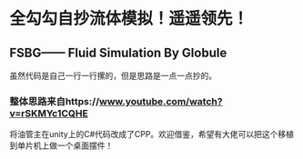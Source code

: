 # 全勾勾自抄流体模拟！遥遥领先！
## FSBG—— Fluid Simulation By Globule


虽然代码是自己一行一行摞的，但是思路是一点一点抄的。

### 整体思路来自https://www.youtube.com/watch?v=rSKMYc1CQHE

将油管主在unity上的C#代码改成了CPP。欢迎借鉴，希望有大佬可以把这个移植到单片机上做一个桌面摆件！
